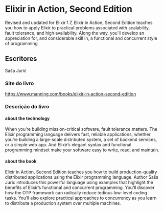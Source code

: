# Elixir in Action, Second Edition

Revised and updated for Elixir 1.7, Elixir in Action, Second Edition teaches you how to apply Elixir to practical problems associated with scalability, fault tolerance, and high availability. Along the way, you'll develop an appreciation for, and considerable skill in, a functional and concurrent style of programming

## Escritores

Saša Jurić

### Site do livro

<https://www.manning.com/books/elixir-in-action-second-edition>

### Descrição do livro

#### about the technology

When you’re building mission-critical software, fault tolerance matters. The Elixir programming language delivers fast, reliable applications, whether you’re building a large-scale distributed system, a set of backend services, or a simple web app. And Elixir’s elegant syntax and functional programming mindset make your software easy to write, read, and maintain.

#### about the book

Elixir in Action, Second Edition teaches you how to build production-quality distributed applications using the Elixir programming language. Author Saša Juric introduces this powerful language using examples that highlight the benefits of Elixir’s functional and concurrent programming. You’ll discover how the OTP framework can radically reduce tedious low-level coding tasks. You’ll also explore practical approaches to concurrency as you learn to distribute a production system over multiple machines.

